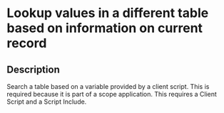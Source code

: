 # Lookup values in a different table based on information on current record

## Description

Search a table based on a variable provided by a client script.  This is required because it is part of a scope application.  This requires a Client Script and a Script Include.
